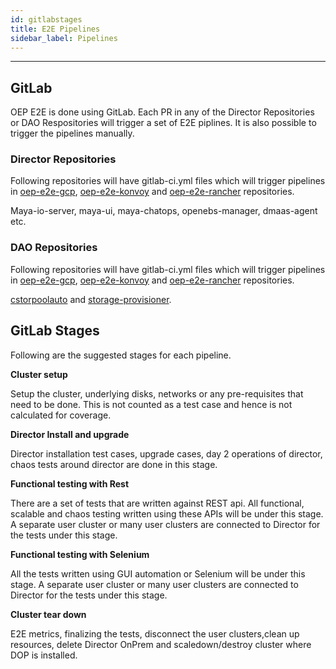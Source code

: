 ```yaml
---
id: gitlabstages
title: E2E Pipelines
sidebar_label: Pipelines
---
```

------

## GitLab

OEP E2E is done using GitLab. Each PR in any of the Director Repositories or DAO Respositories will trigger a set of E2E piplines. It is also possible to trigger the pipelines manually. 

### Director Repositories

Following repositories will have gitlab-ci.yml files which will trigger pipelines in [oep-e2e-gcp](https://github.com/mayadata-io/oep-e2e-gcp), [oep-e2e-konvoy](https://github.com/mayadata-io/oep-e2e-konvoy) and [oep-e2e-rancher](https://github.com/mayadata-io/oep-e2e-rancher) repositories.



Maya-io-server, maya-ui, maya-chatops, openebs-manager, dmaas-agent etc. 



### DAO Repositories

Following repositories will have gitlab-ci.yml files which will trigger pipelines in [oep-e2e-gcp](https://github.com/mayadata-io/oep-e2e-gcp), [oep-e2e-konvoy](https://github.com/mayadata-io/oep-e2e-konvoy) and [oep-e2e-rancher](https://github.com/mayadata-io/oep-e2e-rancher) repositories.

[cstorpoolauto](https://github.com/mayadata-io/cstorpoolauto) and [storage-provisioner](https://github.com/mayadata-io/storage-provisioner).

## GitLab Stages

Following are the suggested stages for each pipeline.

**Cluster setup**

Setup the cluster, underlying disks, networks or any pre-requisites that need to be done. This is not counted as a test case and hence is not calculated for coverage.

**Director Install and upgrade**

Director installation test cases, upgrade cases, day 2 operations of director, chaos tests around director are done in this stage.

**Functional testing with Rest**

There are a set of tests that are written against REST api. All functional, scalable and chaos testing written using these APIs will be under this stage. A separate user cluster or many user clusters are connected to Director for the tests under this stage.

**Functional testing with Selenium**

All the tests written using GUI automation or Selenium will be under this stage. A separate user cluster or many user clusters are connected to Director for the tests under this stage.

**Cluster tear down**

E2E metrics, finalizing the tests, disconnect the user clusters,clean up resources, delete Director OnPrem and scaledown/destroy cluster where DOP is installed.


